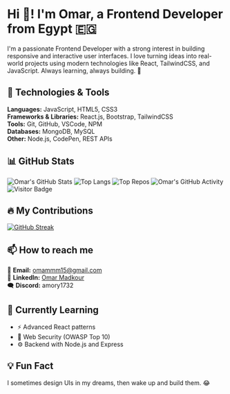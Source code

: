# Hi 👋! I'm Omar, a Frontend Developer from Egypt 🇪🇬

I'm a passionate Frontend Developer with a strong interest in building responsive and interactive user interfaces. I love turning ideas into real-world projects using modern technologies like React, TailwindCSS, and JavaScript. Always learning, always building. 🚀

## 🚀 Technologies & Tools

**Languages:** JavaScript, HTML5, CSS3  
**Frameworks & Libraries:** React.js, Bootstrap, TailwindCSS  
**Tools:** Git, GitHub, VSCode, NPM  
**Databases:** MongoDB, MySQL  
**Other:** Node.js, CodePen, REST APIs

## 📊 GitHub Stats

![Omar's GitHub Stats](https://github-readme-stats.vercel.app/api?username=omarmadkour&show_icons=true&theme=tokyonight)
![Top Langs](https://github-readme-stats.vercel.app/api/top-langs/?username=omarmadkour&layout=compact&theme=tokyonight)
![Top Repos](https://github-readme-stats.vercel.app/api/pin/?username=omarmadkour&repo=your-repo-name)
![Omar's GitHub Activity](https://github-profile-summary-cards.vercel.app/api/cards/profile-details?username=omarmadkour&theme=tokyonight)
![Visitor Badge](https://visitor-badge.glitch.me/badge?page_id=omarmadkour.omarmadkour)


## 🔥 My Contributions

[![GitHub Streak](https://streak-stats.demolab.com/?user=omarmadkour&theme=tokyonight)](https://git.io/streak-stats)

## 📫 How to reach me

📩 **Email:** [omammm15@gmail.com](mailto:omammm15@gmail.com)  
💼 **LinkedIn:** [Omar Madkour](https://www.linkedin.com/in/omar-madkour-268a53253)  
🗨️ **Discord:** amory1732

## 🧠 Currently Learning

- ⚡ Advanced React patterns
- 🔐 Web Security (OWASP Top 10)
- ⚙️ Backend with Node.js and Express

## 💡 Fun Fact

I sometimes design UIs in my dreams, then wake up and build them. 😂


